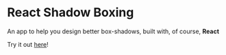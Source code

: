 # React Shadow Boxing

An app to help you design better box-shadows, built with, of course, **React**

Try it out [here](https://bhgordon.github.io/react-shadow-boxing/)!
